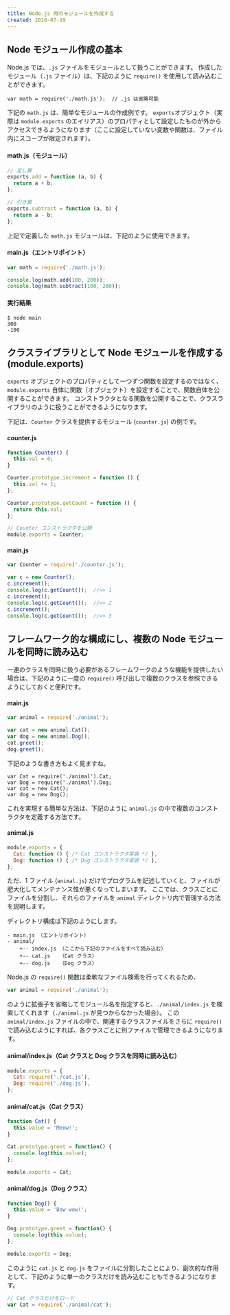 ```yaml
---
title: Node.js 用のモジュールを作成する
created: 2016-07-19
---
```


Node モジュール作成の基本
----

Node.js では、`.js` ファイルをモジュールとして扱うことができます。
作成したモジュール（`.js` ファイル）は、下記のように `require()` を使用して読み込むことができます。

```
var math = require('./math.js');  // .js は省略可能
```

下記の `math.js` は、簡単なモジュールの作成例です。
`exports`オブジェクト（実際は `module.exports` のエイリアス）のプロパティとして設定したものが外からアクセスできるようになります（ここに設定していない変数や関数は、ファイル内にスコープが限定されます）。

#### math.js（モジュール）

```javascript
// 足し算
exports.add = function (a, b) {
  return a + b;
};

// 引き算
exports.subtract = function (a, b) {
  return a - b;
};
```

上記で定義した `math.js` モジュールは、下記のように使用できます。

#### main.js（エントリポイント）

```javascript
var math = require('./math.js');

console.log(math.add(100, 200));
console.log(math.subtract(100, 200));
```

#### 実行結果

```
$ node main
300
-100
```


クラスライブラリとして Node モジュールを作成する (module.exports)
----

`exports` オブジェクトのプロパティとして一つずつ関数を設定するのではなく、`module.exports` 自体に関数（オブジェクト）を設定することで、関数自体を公開することができます。
コンストラクタとなる関数を公開することで、クラスライブラリのように扱うことができるようになります。

下記は、`Counter` クラスを提供するモジュール (`counter.js`) の例です。

#### counter.js

```javascript
function Counter() {
  this.val = 0;
}

Counter.prototype.increment = function () {
  this.val += 1;
};

Counter.prototype.getCount = function () {
  return this.val;
};

// Counter コンストラクタを公開
module.exports = Counter;
```

#### main.js

```javascript
var Counter = require('./counter.js');

var c = new Counter();
c.increment();
console.log(c.getCount());  //=> 1
c.increment();
console.log(c.getCount());  //=> 2
c.increment();
console.log(c.getCount());  //=> 3
```


フレームワーク的な構成にし、複数の Node モジュールを同時に読み込む
----

一連のクラスを同時に扱う必要があるフレームワークのような機能を提供したい場合は、下記のように一度の `require()` 呼び出しで複数のクラスを参照できるようにしておくと便利です。

#### main.js

```javascript
var animal = require('./animal');

var cat = new animal.Cat();
var dog = new animal.Dog();
cat.greet();
dog.greet();
```

下記のような書き方もよく見ますね。

```
var Cat = require('./animal').Cat;
var Dog = require('./animal').Dog;
var cat = new Cat();
var dog = new Dog();
```

これを実現する簡単な方法は、下記のように `animal.js` の中で複数のコンストラクタを定義する方法です。

#### animal.js

```javascript
module.exports = {
  Cat: function () { /* Cat コンストラクタ実装 */ },
  Dog: function () { /* Dog コンストラクタ実装 */ },
};
```

ただ、1 ファイル (`animal.js`) だけでプログラムを記述していくと、ファイルが肥大化してメンテナンス性が悪くなってしまいます。
ここでは、クラスごとにファイルを分割し、それらのファイルを `animal` ディレクトリ内で管理する方法を説明します。

ディレクトリ構成は下記のようにします。

```
- main.js （エントリポイント）
- animal/
    +-- index.js （ここから下記のファイルをすべて読み込む）
    +-- cat.js   （Cat クラス）
    +-- dog.js   （Dog クラス）
```

Node.js の `require()` 関数は柔軟なファイル検索を行ってくれるため、

```javascript
var animal = require('./animal');
```

のように拡張子を省略してモジュール名を指定すると、`./animal/index.js` を検索してくれます（`./animal.js` が見つからなかった場合）。
この `animal/index.js` ファイルの中で、関連するクラスファイルをさらに `require()` で読み込むようにすれば、各クラスごとに別ファイルで管理できるようになります。


#### animal/index.js（Cat クラスと Dog クラスを同時に読み込む）

```javascript
module.exports = {
  Cat: require('./cat.js'),
  Dog: require('./dog.js'),
};
```

#### animal/cat.js（Cat クラス）

```javascript
function Cat() {
  this.value = 'Meow!';
}

Cat.prototype.greet = function() {
  console.log(this.value);
};

module.exports = Cat;
```

#### animal/dog.js（Dog クラス）

```javascript
function Dog() {
  this.value = 'Bow wow!';
}

Dog.prototype.greet = function() {
  console.log(this.value);
};

module.exports = Dog;
```

このように `cat.js` と `dog.js` をファイルに分割したことにより、副次的な作用として、下記のように単一のクラスだけを読み込むこともできるようになります。

```javascript
// Cat クラスだけをロード
var Cat = require('./animal/cat');
```

